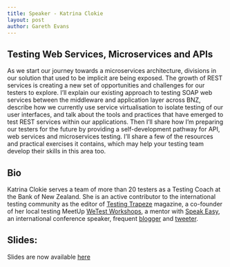 ```yaml
---
title: Speaker - Katrina Clokie
layout: post
author: Gareth Evans
---
```


## Testing Web Services, Microservices and APIs
 
As we start our journey towards a microservices architecture, divisions in our solution that used to be implicit are being exposed. The growth of REST services is creating a new set of opportunities and challenges for our testers to explore. I’ll explain our existing approach to testing SOAP web services between the middleware and application layer across BNZ, describe how we currently use service virtualisation to isolate testing of our user interfaces, and talk about the tools and practices that have emerged to test REST services within our applications. Then I’ll share how I’m preparing our testers for the future by providing a self-development pathway for API, web services and microservices testing. I’ll share a few of the resources and practical exercises it contains, which may help your testing team develop their skills in this area too.

## Bio

Katrina Clokie serves a team of more than 20 testers as a Testing Coach at the Bank of New Zealand. She is an active contributor to the international testing community as the editor of [Testing Trapeze](http://www.testingcircus.com/category/testing-trapeze/) magazine, a co-founder of her local testing MeetUp [WeTest Workshops](http://www.meetup.com/WeTest-Workshops/), a mentor with [Speak Easy](http://speaking-easy.com/), an international conference speaker, frequent [blogger](http://katrinatester.blogspot.co.nz/) and [tweeter](https://twitter.com/katrina_tester).

## Slides:
 
Slides are now available [here](http://apidaysnz.s3-website-ap-southeast-2.amazonaws.com/clokie.pdf)